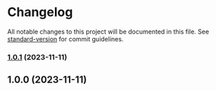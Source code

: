 # Changelog

All notable changes to this project will be documented in this file. See [standard-version](https://github.com/conventional-changelog/standard-version) for commit guidelines.

### [1.0.1](https://github.com/AlthausDev/JavaProject.02-Aeropuerto/compare/v1.0.0...v1.0.1) (2023-11-11)

## 1.0.0 (2023-11-11)
